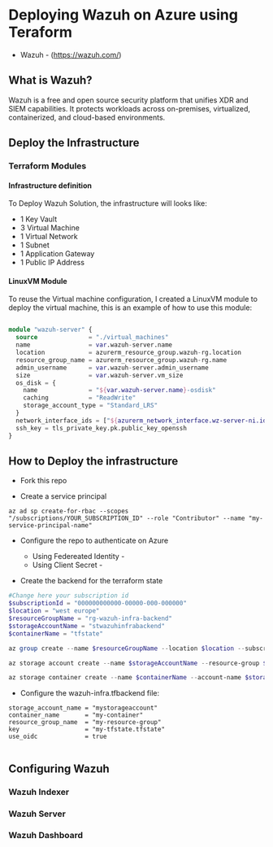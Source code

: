 # Deploying Wazuh on Azure using Teraform

- Wazuh - (https://wazuh.com/)


## What is Wazuh?

Wazuh is a free and open source security platform that unifies XDR and SIEM capabilities. It protects workloads across on-premises, virtualized, containerized, and cloud-based environments.


## Deploy the Infrastructure

### Terraform Modules


#### Infrastructure definition

To Deploy Wazuh Solution, the infrastructure will looks like:

 - 1 Key Vault
 - 3 Virtual Machine
 - 1 Virtual Network
 - 1 Subnet
 - 1 Application Gateway
 - 1 Public IP Address

#### LinuxVM Module

To reuse the Virtual machine configuration, I created a LinuxVM module to deploy the virtual machine, this is an example of how to use this module: 

```terraform

module "wazuh-server" {  
  source              = "./virtual_machines"
  name                = var.wazuh-server.name
  location            = azurerm_resource_group.wazuh-rg.location
  resource_group_name = azurerm_resource_group.wazuh-rg.name
  admin_username      = var.wazuh-server.admin_username
  size                = var.wazuh-server.vm_size
  os_disk = {
    name              = "${var.wazuh-server.name}-osdisk"
    caching           = "ReadWrite"    
    storage_account_type = "Standard_LRS"
  }
  network_interface_ids = ["${azurerm_network_interface.wz-server-ni.id}"]
  ssh_key = tls_private_key.pk.public_key_openssh
}

```


## How to Deploy the infrastructure

- Fork this repo

- Create a service principal 

```
az ad sp create-for-rbac --scopes "/subscriptions/YOUR_SUBSCRIPTION_ID" --role "Contributor" --name "my-service-principal-name" 

```

- Configure the repo to authenticate on Azure
    - Using Federeated Identity - 
    - Using Client Secret - 

- Create the backend for the terraform state

```powershell
#Change here your subscription id
$subscriptionId = "000000000000-00000-000-000000"
$location = "west europe"
$resourceGroupName = "rg-wazuh-infra-backend"
$storageAccountName = "stwazuhinfrabackend"
$containerName = "tfstate"

az group create --name $resourceGroupName --location $location --subscription $subscriptionId

az storage account create --name $storageAccountName --resource-group $resourceGroupName --location $location --sku Standard_LRS --subscription $subscriptionId

az storage container create --name $containerName --account-name $storageAccountName --account-key (az storage account keys list --resource-group $resourceGroupName --account-name $storageAccountName --subscription $subscriptionId --query "[0].value" -o tsv) --public-access off --subscription $subscriptionId


```


- Configure the wazuh-infra.tfbackend file:

```
storage_account_name = "mystorageaccount"
container_name       = "my-container"
resource_group_name  = "my-resource-group"
key                  = "my-tfstate.tfstate"
use_oidc             = true


```


## Configuring Wazuh

### Wazuh Indexer


### Wazuh Server


### Wazuh Dashboard